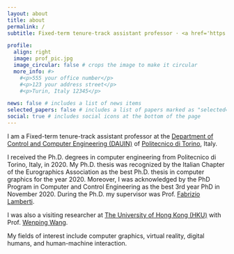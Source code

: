 ```yaml
---
layout: about
title: about
permalink: /
subtitle: Fixed-term tenure-track assistant professor · <a href='https://www.polito.it/en'>Politecnico di Torino</a>

profile:
  align: right
  image: prof_pic.jpg
  image_circular: false # crops the image to make it circular
  more_info: #>
    #<p>555 your office number</p>
    #<p>123 your address street</p>
    #<p>Turin, Italy 12345</p>

news: false # includes a list of news items
selected_papers: false # includes a list of papers marked as "selected={true}"
social: true # includes social icons at the bottom of the page
---
```


I am a Fixed-term tenure-track assistant professor at the <a href = 'https://www.dauin.polito.it/en/'> Department of Control and Computer Engineering (DAUIN)</a> of <a href='https://www.polito.it/en'>Politecnico di Torino</a>, Italy. 

I received the Ph.D. degrees in computer engineering from Politecnico di Torino, Italy, in 2020. My Ph.D. thesis was recognized by the Italian Chapter of the Eurographics Association as the best Ph.D. thesis in computer graphics for the year 2020. Moreover, I was acknowledged by the PhD Program in Computer and Control Engineering as the best 3rd year PhD in November 2020. During the Ph.D. my supervisor was Prof. <a href='https://www.polito.it/en/staff?p=fabrizio.lamberti'>Fabrizio Lamberti</a>.

I was also a visiting researcher at <a href='https://www.hku.hk/'>The University of Hong Kong (HKU)</a> with Prof. <a href='https://scholar.google.com/citations?user=28shvv0AAAAJ'>Wenping Wang</a>.

My fields of interest include computer graphics, virtual reality, digital humans, and human-machine interaction.